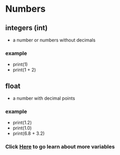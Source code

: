 # Numbers #

## integers (int) ##
- a number or numbers without decimals
### example ###
- print(1)
- print(1 + 2)

## float ##
- a number with decimal points
### example ###
- print(1.2)
- print(1.0)
- print(6.8 + 3.2)
### Click [Here](https://github.com/AileshC/Basic_Python/blob/master/Type.md) to go learn about more variables ###
